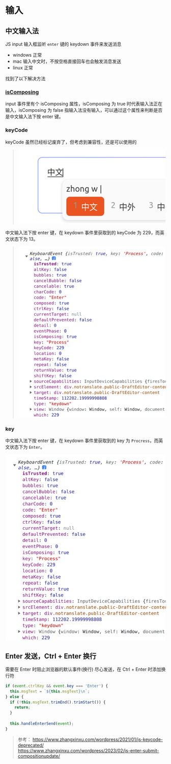 # 输入

## 中文输入法

JS input 输入框监听 `enter` 键的 keydown 事件来发送消息

- windows 正常
- mac 输入中文时，不按空格直接回车也会触发消息发送
- linux 正常

找到了以下解决方法

### [isComposing](https://developer.mozilla.org/en-US/docs/Web/API/KeyboardEvent/isComposing)

input 事件里有个 isComposing 属性，isComposing 为 true 时代表输入法正在输入，isComposing 为 false 指输入法没有输入，可以通过这个属性来判断是否是中文输入法下按 enter 键。

### keyCode

keyCode 虽然已经标记废弃了，但考虑到兼容性，还是可以使用的

> ![中文输入法](输入法生效.png)

中文输入法下按 enter 键，在 keydown 事件里获取到的 keyCode 为 229，而英文状态下为 13。

> ![Alt text](keydown_event.png)

### key

中文输入法下按 enter 键，在 keydown 事件里获取到的 key 为 `Procress`，而英文状态下为 `Enter`。

![Alt text](keydown_event.png)

## Enter 发送，Ctrl + Enter 换行

需要在 Enter 时阻止浏览器的默认事件(换行) 尽心发送，在 Ctrl + Enter 时添加换行符

```javascript
if (event.ctrlKey && event.key === 'Enter') {
  this.msgText = `${this.msgText}\n`;
} else {
  if (!this.msgText.trimEnd().trimStart()) {
    return;
  }

  this.handleEnterSend(event);
}
```

> 参考：
> https://www.zhangxinxu.com/wordpress/2021/01/js-keycode-deprecated/  
> https://www.zhangxinxu.com/wordpress/2023/02/js-enter-submit-compositionupdate/
